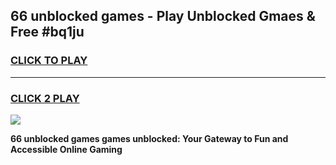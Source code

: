 
## 66 unblocked games - Play Unblocked Gmaes & Free #bq1ju
<h3>
<a href="https://news.freeplayer.one?title=66_unblocked_games&ref=03M">CLICK TO PLAY</a></h3>
<hr>

<h3>
<a href="https://news.freeplayer.one?title=66_unblocked_games&ref=03M">CLICK 2 PLAY</a>
  
</h3>

<a href="https://news.freeplayer.one?title=66_unblocked_games&ref=03M"><img src="https://clearcache.store/games.png"></a>


**66 unblocked games games unblocked: Your Gateway to Fun and Accessible Online Gaming**
